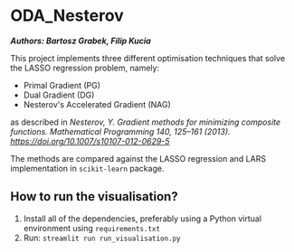 # ODA_Nesterov
***Authors: Bartosz Grabek, Filip Kucia***

This project implements three different optimisation techniques that solve the LASSO regression problem, namely:
- Primal Gradient (PG)
- Dual Gradient (DG)
- Nesterov's Accelerated Gradient (NAG)

as described in *Nesterov, Y. Gradient methods for minimizing composite functions. Mathematical Programming 140, 125–161 (2013). https://doi.org/10.1007/s10107-012-0629-5*


The methods are compared against the LASSO regression and LARS implementation in `scikit-learn` package.

## How to run the visualisation?
1. Install all of the dependencies, preferably using a Python virtual environment using `requirements.txt`
2. Run:
`streamlit run run_visualisation.py`